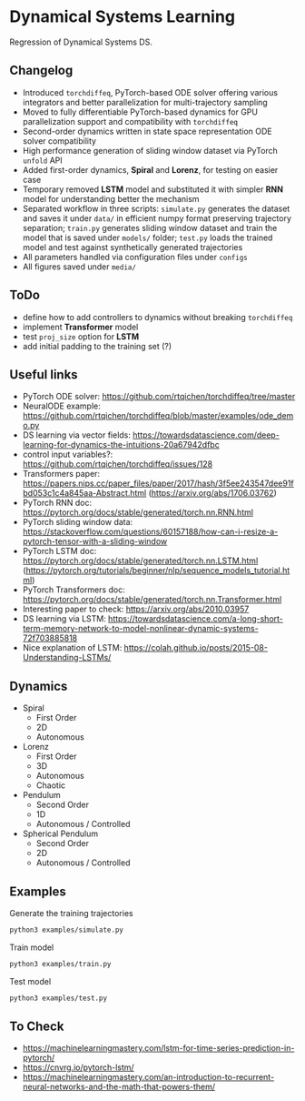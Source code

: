 # Dynamical Systems Learning 
Regression of Dynamical Systems DS.

## Changelog
- Introduced `torchdiffeq`, PyTorch-based ODE solver offering various integrators and better parallelization for multi-trajectory sampling
- Moved to fully differentiable PyTorch-based dynamics for GPU parallelization support and compatibility with `torchdiffeq`
- Second-order dynamics written in state space representation ODE solver compatibility
- High performance generation of sliding window dataset via PyTorch `unfold` API
- Added first-order dynamics, **Spiral** and **Lorenz**, for testing on easier case
- Temporary removed **LSTM** model and substituted it with simpler **RNN** model for understanding better the mechanism
- Separated workflow in three scripts: `simulate.py` generates the dataset and saves it under `data/` in efficient numpy format preserving trajectory separation; `train.py` generates sliding window dataset and train the model that is saved under `models/` folder; `test.py` loads the trained model and test against synthetically generated trajectories
- All parameters handled via configuration files under `configs`
- All figures saved under `media/`

## ToDo
- define how to add controllers to dynamics without breaking `torchdiffeq`
- implement **Transformer** model
- test `proj_size` option for **LSTM**
- add initial padding to the training set (?)

## Useful links
- PyTorch ODE solver: https://github.com/rtqichen/torchdiffeq/tree/master
- NeuralODE example: https://github.com/rtqichen/torchdiffeq/blob/master/examples/ode_demo.py
- DS learning via vector fields: https://towardsdatascience.com/deep-learning-for-dynamics-the-intuitions-20a67942dfbc
- control input variables?: https://github.com/rtqichen/torchdiffeq/issues/128
- Transformers paper: https://papers.nips.cc/paper_files/paper/2017/hash/3f5ee243547dee91fbd053c1c4a845aa-Abstract.html (https://arxiv.org/abs/1706.03762)
- PyTorch RNN doc: https://pytorch.org/docs/stable/generated/torch.nn.RNN.html
- PyTorch sliding window data: https://stackoverflow.com/questions/60157188/how-can-i-resize-a-pytorch-tensor-with-a-sliding-window
- PyTorch LSTM doc: https://pytorch.org/docs/stable/generated/torch.nn.LSTM.html (https://pytorch.org/tutorials/beginner/nlp/sequence_models_tutorial.html)
- PyTorch Transformers doc: https://pytorch.org/docs/stable/generated/torch.nn.Transformer.html
- Interesting paper to check: https://arxiv.org/abs/2010.03957
- DS learning via LSTM: https://towardsdatascience.com/a-long-short-term-memory-network-to-model-nonlinear-dynamic-systems-72f703885818
- Nice explanation of LSTM: https://colah.github.io/posts/2015-08-Understanding-LSTMs/

## Dynamics
- Spiral
  - First Order
  - 2D
  - Autonomous
- Lorenz
  - First Order
  - 3D
  - Autonomous
  - Chaotic
- Pendulum
  - Second Order
  - 1D
  - Autonomous / Controlled
- Spherical Pendulum
  - Second Order
  - 2D
  - Autonomous / Controlled

## Examples
Generate the training trajectories
```sh
python3 examples/simulate.py
```

Train model
```sh
python3 examples/train.py
```

Test model
```sh
python3 examples/test.py
```

## To Check
- https://machinelearningmastery.com/lstm-for-time-series-prediction-in-pytorch/
- https://cnvrg.io/pytorch-lstm/
- https://machinelearningmastery.com/an-introduction-to-recurrent-neural-networks-and-the-math-that-powers-them/